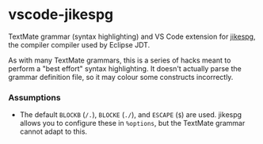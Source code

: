 # vscode-jikespg

TextMate grammar (syntax highlighting) and VS Code extension for [jikespg](https://github.com/daveshields/jikespg), the compiler compiler used by Eclipse JDT.

As with many TextMate grammars, this is a series of hacks meant to perform a "best effort" syntax highlighting.
It doesn't actually parse the grammar definition file,
so it may colour some constructs incorrectly.

### Assumptions
- The default `BLOCKB` (`/.`), `BLOCKE` (`./`), and `ESCAPE` (`$`) are used.
  jikespg allows you to configure these in `%options`, but the TextMate grammar cannot adapt to this.

